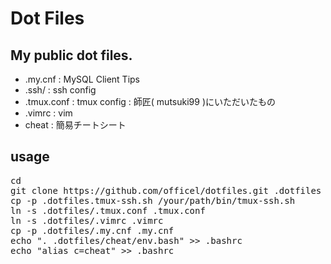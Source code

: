 Dot Files
========

My public dot files.
--------------------

* .my.cnf : MySQL Client Tips
* .ssh/ : ssh config
* .tmux.conf : tmux config : 師匠( mutsuki99 )にいただいたもの
* .vimrc : vim
* cheat : 簡易チートシート

usage
-----
<pre>
cd
git clone https://github.com/officel/dotfiles.git .dotfiles
cp -p .dotfiles.tmux-ssh.sh /your/path/bin/tmux-ssh.sh
ln -s .dotfiles/.tmux.conf .tmux.conf
ln -s .dotfiles/.vimrc .vimrc
cp -p .dotfiles/.my.cnf .my.cnf
echo ". .dotfiles/cheat/env.bash" >> .bashrc
echo "alias c=cheat" >> .bashrc
</pre>

